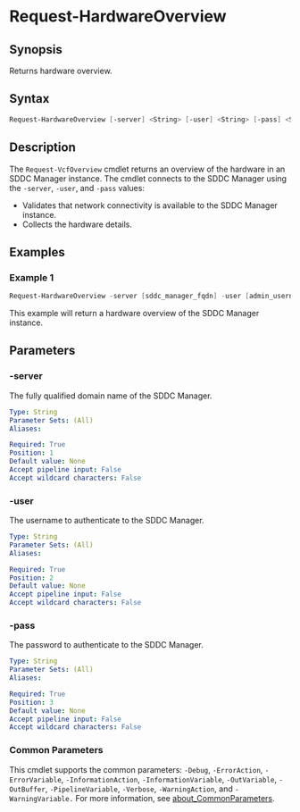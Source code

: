 # Request-HardwareOverview

## Synopsis

Returns hardware overview.

## Syntax

```powershell
Request-HardwareOverview [-server] <String> [-user] <String> [-pass] <String> [<CommonParameters>]
```

## Description

The `Request-VcfOverview` cmdlet returns an overview of the hardware in an SDDC Manager instance.
The cmdlet connects to the SDDC Manager using the `-server`, `-user`, and `-pass` values:

- Validates that network connectivity is available to the SDDC Manager instance.
- Collects the hardware details.

## Examples

### Example 1

```powershell
Request-HardwareOverview -server [sddc_manager_fqdn] -user [admin_username] -pass [admin_password]
```

This example will return a hardware overview of the SDDC Manager instance.

## Parameters

### -server

The fully qualified domain name of the SDDC Manager.

```yaml
Type: String
Parameter Sets: (All)
Aliases:

Required: True
Position: 1
Default value: None
Accept pipeline input: False
Accept wildcard characters: False
```

### -user

The username to authenticate to the SDDC Manager.

```yaml
Type: String
Parameter Sets: (All)
Aliases:

Required: True
Position: 2
Default value: None
Accept pipeline input: False
Accept wildcard characters: False
```

### -pass

The password to authenticate to the SDDC Manager.

```yaml
Type: String
Parameter Sets: (All)
Aliases:

Required: True
Position: 3
Default value: None
Accept pipeline input: False
Accept wildcard characters: False
```

### Common Parameters

This cmdlet supports the common parameters: `-Debug`, `-ErrorAction`, `-ErrorVariable`, `-InformationAction`, `-InformationVariable`, `-OutVariable`, `-OutBuffer`, `-PipelineVariable`, `-Verbose`, `-WarningAction`, and `-WarningVariable.` For more information, see [about_CommonParameters](http://go.microsoft.com/fwlink/?LinkID=113216).
